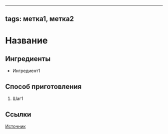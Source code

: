 ----
tags: метка1, метка2 
----

# Название

## Ингредиенты
- Ингредиент1

## Способ приготовления
1. Шаг1

## Ссылки
[Источник](url)